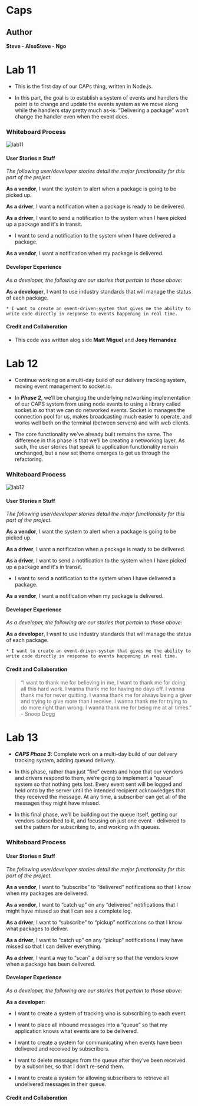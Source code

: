 # Caps

## Author

**Steve - AlsoSteve - Ngo**

# Lab 11

* This is the first day of our CAPs thing, written in Node.js.

* In this part, the goal is to establish a system of events and handlers the point is to change and update the events system as we move along while the handlers stay pretty much as-is. “Delivering a package” won’t change the handler even when the event does.

### Whiteboard Process
![lab11](img/lab11.png)

#### User Stories n Stuff

*The following user/developer stories detail the major functionality for this part of the project.*

**As a vendor**, I want the system to alert when a package is going to be picked up. 

**As a driver**, I want a notification when a package is ready to be delivered. 

**As a driver**, I want to send a notification to the system when I have picked up a package and it's in transit. 

  * I want to send a notification to the system when I have delivered a package. 
  
**As a vendor**, I want a notification when my package is delivered. 

#### Developer Experience

*As a developer, the following are our stories that pertain to those above:*

**As a developer**, I want to use industry standards that will manage the status of each package. 

    * I want to create an event-driven-system that gives me the ability to write code directly in response to events happening in real time.

#### Credit and Collaboration

* This code was written alog side **Matt Miguel** and **Joey Hernandez**

# Lab 12

* Continue working on a multi-day build of our delivery tracking system, moving event management to socket.io.

* In **_Phase 2_**, we’ll be changing the underlying networking implementation of our CAPS system from using node events to using a library called socket.io so that we can do networked events. Socket.io manages the connection pool for us, makes broadcasting much easier to operate, and works well both on the terminal (between servers) and with web clients.

* The core functionality we’ve already built remains the same. The difference in this phase is that we’ll be creating a networking layer. As such, the user stories that speak to application functionality remain unchanged, but a new set theme emerges to get us through the refactoring.

### Whiteboard Process
![lab12](img/lab12.png)

#### User Stories n Stuff

*The following user/developer stories detail the major functionality for this part of the project.*

**As a vendor**, I want the system to alert when a package is going to be picked up. 

**As a driver**, I want a notification when a package is ready to be delivered. 

**As a driver**, I want to send a notification to the system when I have picked up a package and it's in transit. 

  * I want to send a notification to the system when I have delivered a package. 
  
**As a vendor**, I want a notification when my package is delivered. 

#### Developer Experience

*As a developer, the following are our stories that pertain to those above:*

**As a developer**, I want to use industry standards that will manage the status of each package. 

    * I want to create an event-driven-system that gives me the ability to write code directly in response to events happening in real time.
    
#### Credit and Collaboration
> “I want to thank me for believing in me, I want to thank me for doing all this hard work. I wanna thank me for having no days off. I wanna thank me for never quitting. I wanna thank me for always being a giver and trying to give more than I receive. I wanna thank me for trying to do more right than wrong. I wanna thank me for being me at all times." - Snoop Dogg

# Lab 13
* **_CAPS Phase 3_**: Complete work on a multi-day build of our delivery tracking system, adding queued delivery.

* In this phase, rather than just “fire” events and hope that our vendors and drivers respond to them, we’re going to implement a “queue” system so that nothing gets lost. Every event sent will be logged and held onto by the server until the intended recipient acknowledges that they received the message. At any time, a subscriber can get all of the messages they might have missed.

* In this final phase, we’ll be building out the queue itself, getting our vendors subscribed to it, and focusing on just one event - delivered to set the pattern for subscribing to, and working with queues.
### Whiteboard Process

#### User Stories n Stuff

*The following user/developer stories detail the major functionality for this part of the project.*

**As a vendor**, I want to “subscribe” to “delivered” notifications so that I know when my packages are delivered.

**As a vendor**, I want to “catch up” on any “delivered” notifications that I might have missed so that I can see a complete log.

**As a driver**, I want to “subscribe” to “pickup” notifications so that I know what packages to deliver.

**As a driver**, I want to “catch up” on any “pickup” notifications I may have missed so that I can deliver everything.

**As a driver**, I want a way to “scan” a delivery so that the vendors know when a package has been delivered.

#### Developer Experience

*As a developer, the following are our stories that pertain to those above:*

**As a developer**:

- I want to create a system of tracking who is subscribing to each event.

- I want to place all inbound messages into a “queue” so that my application knows what events are to be delivered.

- I want to create a system for communicating when events have been delivered and received by subscribers.

- I want to delete messages from the queue after they’ve been received by a subscriber, so that I don’t re-send them.

- I want to create a system for allowing subscribers to retrieve all undelivered messages in their queue.

    
#### Credit and Collaboration